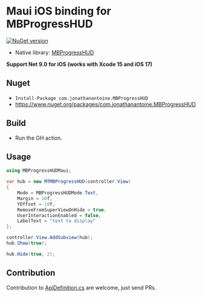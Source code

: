 # Maui iOS binding for MBProgressHUD

[![NuGet version](https://badge.fury.io/nu/com.jonathanantoine.MBProgressHUD.svg)](https://badge.fury.io/nu/com.jonathanantoine.MBProgressHUD)

- Native library: [MBProgressHUD](https://github.com/jdg/MBProgressHUD)

**Support Net 9.0 for iOS (works with Xcode 15 and iOS 17)**

## Nuget

* `Install-Package com.jonathanantoine.MBProgressHUD`
* <https://www.nuget.org/packages/com.jonathanantoine.MBProgressHUD>

## Build

* Run the GH action.

## Usage

```csharp
using MBProgressHUDMaui;

var hub = new MTMBProgressHUD(controller.View)
{
    Mode = MBProgressHUDMode.Text,
    Margin = 10f,
    YOffset = 10f,
    RemoveFromSuperViewOnHide = true,
    UserInteractionEnabled = false,
    LabelText = "text to display"
};

controller.View.AddSubview(hub);
hub.Show(true);

hub.Hide(true, 2);
```

## Contribution
Contribution to [ApiDefinition.cs](ApiDefinition.cs) are welcome, just send PRs.

